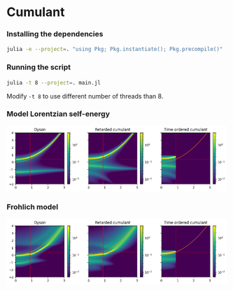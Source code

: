 # Cumulant

### Installing the dependencies
```bash
julia -e --project=. "using Pkg; Pkg.instantiate(); Pkg.precompile()"
```

### Running the script
```bash
julia -t 8 --project=. main.jl
```

Modify `-t 8` to use different number of threads than 8.


### Model Lorentzian self-energy
![Lorentzian](fig_lorentzian.png)

### Frohlich model
![Frohlich](fig_frohlich.png)
